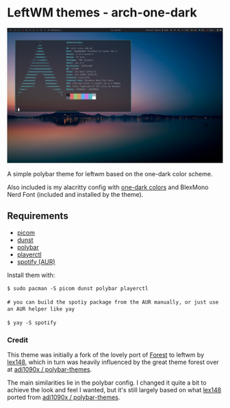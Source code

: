 # LeftWM themes - arch-one-dark

![](https://github.com/jamesbaker1901/leftwm-arch-one-dark/blob/main/screenshot.png?raw=true)

A simple polybar theme for leftwm based on the one-dark color scheme.

Also included is my alacritty config with [one-dark colors](https://github.com/eendroroy/alacritty-theme/blob/master/themes/one_dark.yaml) and BlexMono Nerd Font (included and installed by the theme).

## Requirements
* [picom](https://wiki.archlinux.org/title/picom)
* [dunst](https://wiki.archlinux.org/title/dunst)
* [polybar](https://wiki.archlinux.org/title/Polybar)
* [playerctl](https://man.archlinux.org/man/community/playerctl/playerctl.1.en)
* [spotify (AUR)](https://aur.archlinux.org/packages/spotify)

Install them with:
```
$ sudo pacman -S picom dunst polybar playerctl

# you can build the spotiy package from the AUR manually, or just use an AUR helper like yay

$ yay -S spotify
```


### Credit
This theme was initially a fork of the lovely port of [Forest](https://github.com/lex148/forest) to leftwm by [lex148](https://github.com/lex148), which in turn was heavily influenced by the great theme forest over at [adi1090x / polybar-themes](https://github.com/adi1090x/polybar-themes).

The main similarities lie in the polybar config. I changed it quite a bit to achieve the look and feel I wanted, but it's still largely based on what [lex148](https://github.com/lex148) ported from [adi1090x / polybar-themes](https://github.com/adi1090x/polybar-themes).
